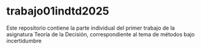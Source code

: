 # trabajo01indtd2025
Este repositorio contiene la parte individual del primer trabajo de la asignatura Teoría de la Decisión, correspondiente al tema de métodos bajo incertidumbre
